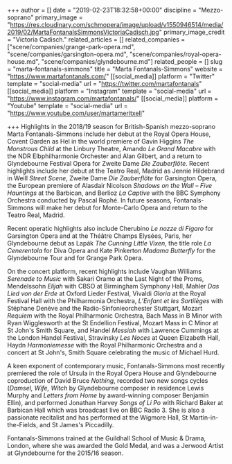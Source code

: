 +++
author = []
date = "2019-02-23T18:32:58+00:00"
discipline = "Mezzo-soprano"
primary_image = "https://res.cloudinary.com/schmopera/image/upload/v1550946514/media/2019/02/MartaFontanalsSimmonsVictoriaCadisch.jpg"
primary_image_credit = "Victoria Cadisch."
related_articles = []
related_companies = ["scene/companies/grange-park-opera.md", "scene/companies/garsington-opera.md", "scene/companies/royal-opera-house.md", "scene/companies/glyndebourne.md"]
related_people = []
slug = "marta-fontanals-simmons"
title = "Marta Fontanals-Simmons"
website = "https://www.martafontanals.com/"
[[social_media]]
platform = "Twitter"
template = "social-media"
url = "https://twitter.com/martafontanals"
[[social_media]]
platform = "Instagram"
template = "social-media"
url = "https://www.instagram.com/martafontanals/"
[[social_media]]
platform = "Youtube"
template = "social-media"
url = "https://www.youtube.com/user/martameritxell"

+++
Highlights in the 2018/19 season for British-Spanish mezzo-soprano Marta Fontanals-Simmons include her debut at the Royal Opera House, Covent Garden as Hel in the world premiere of Gavin Higgins _The Monstrous Child_ at the Linbury Theatre, Amando _Le Grand Macabre_ with the NDR Elbphilharmonie Orchester and Alan Gilbert, and a return to Glyndebourne Festival Opera for Zweite Dame _Die Zauberflöte_. Recent highlights include her debut at the Teatro Real, Madrid as Jennie Hildebrand in Weill _Street Scene_, Zweite Dame _Die Zauberflöte_ for Garsington Opera, the European premiere of Alasdair Nicolson _Shadows on the Wall – Five Hauntings_ at the Barbican, and Berlioz _La Captive_ with the BBC Symphony Orchestra conducted by Pascal Rophé. In future seasons, Fontanals-Simmons will make her debut for Monte-Carlo Opera and return to the Teatro Real, Madrid.

Recent operatic highlights also include Cherubino _Le nozze di Figaro_ for Garsington Opera and at the Théâtre Champs Elysées, Paris, her Glyndebourne debut as Lapák _The Cunning Little Vixen_, the title role _La Cenerentola_ for Diva Opera and Kate Pinkerton _Madama Butterfly_ for the Glyndebourne Tour and for Grange Park Opera.

On the concert platform, recent highlights include Vaughan Williams _Serenade to Music_ with Sakari Oramo at the Last Night of the Proms, Mendelssohn _Elijah_ with CBSO at Birmingham Symphony Hall, Mahler _Das Lied von der Erde_ at Oxford Lieder Festival, Vivaldi _Gloria_ at the Royal Festival Hall with the Philharmonia Orchestra, _L’Enfant et les Sortilèges_ with Stéphane Denève and the Radio-Sinfonieorchester Stuttgart, Mozart _Requiem_ with the Royal Philharmonic Orchestra, Bach Mass in B Minor with Ryan Wigglesworth at the St Endellion Festival, Mozart Mass in C Minor at St John's Smith Square, and Handel _Messiah_ with Lawrence Cummings at the London Handel Festival, Stravinsky _Les Noces_ at Queen Elizabeth Hall, Haydn _Harmoniemesse_ with the Royal Philharmonic Orchestra and a concert at St John's, Smith Square celebrating the music of Michael Hurd.

A keen exponent of contemporary music, Fontanals-Simmons most recently premiered the role of Ursula in the Royal Opera House and Glyndebourne coproduction of David Bruce _Nothing_, recorded two new songs cycles (_Damsel, Wife, Witch_ by Glyndebourne composer in residence Lewis Murphy and _Letters from Home_ by award-winning composer Benjamin Ellin), and performed Jonathan Harvey _Songs of Li Po_ with Richard Baker at Barbican Hall which was broadcast live on BBC Radio 3. She is also a passionate recitalist and has performed at the Wigmore Hall, St Martin-in-the-Fields, and St James's Piccadilly.

Fontanals-Simmons trained at the Guildhall School of Music & Drama, London, where she was awarded the Gold Medal, and was a Jerwood Artist at Glyndebourne for the 2015/16 season.